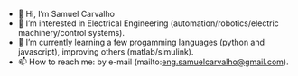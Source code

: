 - 👋 Hi, I’m Samuel Carvalho
- 👀 I’m interested in Electrical Engineering (automation/robotics/electric machinery/control systems).
- 🌱 I’m currently learning a few progamming languages (python and javascript), improving others (matlab/simulink).
- 📫 How to reach me: by e-mail (mailto:eng.samuelcarvalho@gmail.com).

<!---
samcarv-86/samcarv-86 is a ✨ special ✨ repository because its `README.md` (this file) appears on your GitHub profile.
You can click the Preview link to take a look at your changes.
--->
